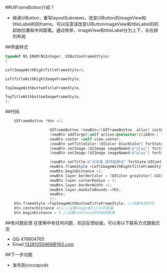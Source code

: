 
##UIFrameButton介绍？

* 继承UIButton，重写layoutSubviews，改变UIButton的imageView和titleLabel的的frame。可以任意该改变UIButtonimageView和titleLabel的的起始位置和中间距离。通过枚举，imageVIew和titleLabel分为上下，左右排列布局





##界面样式

```objectivec
typedef NS_ENUM(NSInteger, UIButtonFrameSttyle)
{

LeftImageWithRightTitleFrameStyle=0,

LeftTitleWithRightImageFrameStyle,

TopImageWithbuttomTitleFrameStyle,

TopTitleWithbuttomImageFrameStyle,
};
```
##代码

```objectivec
    UIFrameButton *btn =({

                    UIFrameButton *newBtn=[[UIFrameButton  alloc] initWithFrame:CGRectMake(10, 10, 300, 300)];
                    [newBtn addTarget:self action:@selector(clikBtn:) forControlEvents:UIControlEventTouchUpInside];
                    newBtn.center =self.view.center;
                    [newBtn setTitleColor:[UIColor blackColor] forState:UIControlStateNormal];
                    [newBtn setImage:[UIImage imageNamed:@"play"] forState:UIControlStateNormal];
                    [newBtn setImage:[UIImage imageNamed:@"play"] forState:UIControlStateHighlighted];

                    [newBtn setTitle:@"点击我,我开始移动" forState:UIControlStateNormal];
                    newBtn.frameStyle =LeftImageWithRightTitleFrameStyle;
                    newBtn.beginDistance =1;
                    newBtn.layer.borderColor = [UIColor grayColor].CGColor;
                    newBtn.layer.cornerRadius = 5;
                    newBtn.layer.borderWidth =1;
                    newBtn.layer.masksToBounds =YES;
                    newBtn;
                    });   
    btn.frameStyle =TopImageWithbuttomTitleFrameStyle; //设置布局样式
    btn.centerDistance =5；//设置image和title的距离
    btn.beginDistance = 5 //设置subViews的开始的距离


```

##有问题反馈
在使用中有任何问题，欢迎反馈给我，可以用以下联系方式跟我交流

* QQ 476804765
* Email:13281250969@163.com

##下一步功能

* 发布到cocoapods
